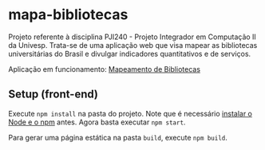 # mapa-bibliotecas

Projeto referente à disciplina PJI240 - Projeto Integrador em Computação II da Univesp. Trata-se de uma aplicação web que visa mapear as bibliotecas universitárias do Brasil e divulgar indicadores quantitativos e de serviços.

Aplicação em funcionamento: [Mapeamento de Bibliotecas](https://gmerencio.github.io/mapa-bibliotecas/)

## Setup (front-end)

Execute `npm install` na pasta do projeto. Note que é necessário [instalar o Node e o npm](https://balta.io/blog/node-npm-instalacao-configuracao-e-primeiros-passos) antes. Agora basta executar `npm start`.

Para gerar uma página estática na pasta `build`, execute `npm build`.
